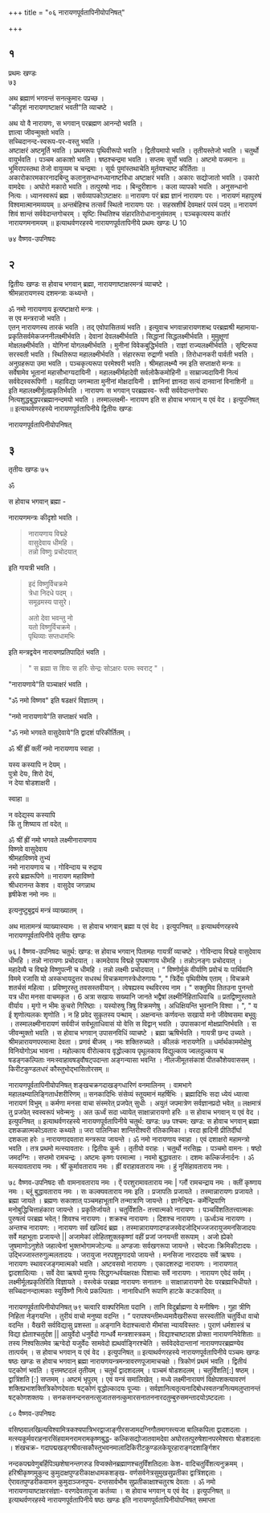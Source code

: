 +++
title = "०६ नारायणपूर्वतापिनीयोपनिषत्"

+++
## १
प्रथमः खण्डः  
७३ 

अथ ब्रह्माणं भगवन्तं सनत्कुमारः पप्रच्छ ।  
"कीदृशं नारायणाष्टाक्षरं भवती"ति व्याचष्टे ।  

अथ यो वै नारायणः, स भगवान् परब्रह्मण आनन्दो भवति ।  
ज्ञात्वा जीवन्मुक्तो भवति ।  
सच्चिदानन्द-स्वरूप-पर-वस्तु भवति ।  
अष्टाक्षरं अष्टमूर्ति भवति । प्रथमरूपः पृथिवीरूपो भवति । द्वितीयमापो भवति । तृतीयस्तेजो भवति । चतुर्थो वायुर्भवति । पञ्चम आकाशो भवति । षष्ठश्चन्द्रमा भवति । सप्तमः सूर्यो भवति । अष्टमो यजमानः ॥ 
भूमिरापस्तथा तेजो वायुव्यम च चन्द्रमाः । 
सूर्यः पुमांस्तथाचेति मूर्तयश्चाष्ट कीर्तिताः ॥ अकारोकारमकारनादबिन्दु कलानुसन्धानध्यानाष्टविधा 
अष्टाक्षरं 
भवति । अकारः सद्योजातो भवति । उकारो वामदेवः । अघोरो मकारो भवति । तत्पुरुषो नादः । बिन्दुरीशानः । कला व्यापको भवति । अनुसन्धानो नित्यः । ध्यानस्वरूपं ब्रह्म । सर्वव्यापकोऽष्टाक्षरः ॥ नारायणः परं ब्रह्म ज्ञानं नारायणः परः । नारायणं महापुरुषं विश्वमात्मानमव्ययम् ॥ अन्तर्बहिश्च तत्सर्वं स्थितो नारायणः परः । सहस्रशीर्षं देवमक्षरं परमं पदम् ॥ नारायणं शिवं शान्तं सर्ववेदान्तगोचरम् । सृष्टिः स्थितिश्च संहारतिरोधानानुसंमतम् । पञ्चकृत्यस्य कर्तारं नारायणमनामयम् ॥ 
इत्याथर्वणरहस्ये नारायणपूर्वतापिनीये प्रथमः खण्डः 
U 10 
 
७४ 
वैष्णव-उपनिषदः 
## २
द्वितीयः खण्डः 
स होवाच भगवान् ब्रह्मा, नारायणाष्टाक्षरमन्त्रं व्याचष्टे ।  
श्रीमन्नारायणस्य दशमन्त्राः कथ्यन्ते ।  

ॐ नमो नारायणाय इत्यष्टाक्षरो मन्त्रः ।  
स एव मन्त्रराजो भवति ।  
एतन् नारायणस्य तारकं भवति । तद् एवोपासितव्यं भवति । इत्युवाच भगवान्नारायणशब्द परब्रह्मश्री महामाया- प्रकृतिसर्वमेकजननीलक्ष्मीर्भवति । देवानां देवलक्ष्मीर्भवति । सिद्धानां सिद्धलक्ष्मीर्भवति । मुमुक्षूणां मोक्षलक्ष्मीर्भवति । योगिनां योगलक्ष्मीर्भवति । मुनीनां विवेकबुद्धिर्भवति । राज्ञां राज्यलक्ष्मीर्भवति । सृष्टिरूपा सरस्वती भवति । स्थितिरूपा महालक्ष्मीर्भवति । संहाररूपा रुद्राणी भवति । तिरोधानकरी पार्वती भवति । अनुग्रहरूपा उमा भवति । पञ्चकृत्यरूपा परमेश्वरी भवति । श्रीमहालक्ष्म्यै नम इति सप्ताक्षरो मन्त्रः ॥ 
सर्वेषामेव भूतानां महासौभाग्यदायिनी । महालक्ष्मीर्महादेवी सर्वलोकैकमोहिनी ॥ साम्राज्यदायिनी नित्यं सर्ववेदस्वरूपिणी । महाविद्या जगन्माता मुनीनां मोक्षदायिनी । ज्ञानिनां ज्ञानदा सत्यं दानवानां विनाशिनी ॥ 
इति महालक्ष्मीर्मूलप्रकृतिर्भवति । नारायणः स भगवान् परब्रह्मस्व- रूपी सर्ववेदान्तगोचरः नित्यशुद्धबुद्धपरब्रह्मानन्दमयो भवति । तस्माल्लक्ष्मी- नारायण इति स होवाच भगवान् य एवं वेद । इत्युपनिषत् ॥ 
इत्याथर्वणरहस्ये नारायणपूर्वतापिनीये द्वितीयः खण्डः 
 

नारायणपूर्वतापिनीयोपनिषत् 
## ३
तृतीयः खण्डः 
७५ 

ॐ 

स होवाच भगवान् ब्रह्मा - 

नारायणमन्त्रः कीदृशो भवति ।  

> नारायणाय विद्महे  
वासुदेवाय धीमहि ।  
तन्नो विष्णुः प्रचोदयात् 

इति गायत्री भवति । 

> इदं विष्णुर्विचक्रमे  
> त्रेधा निदधे पदम् ।  
> समूढमस्य पासुरे।
> 
> अतो देवा भवन्तु नो  
> यतो विष्णुर्विचक्रमे ।  
> पृथिव्याः सप्तधामभिः 

इति मन्त्रद्वयेन नारायणप्रतिपादितं भवति । 

> " स ब्रह्मा स शिवः स हरिः सेन्द्रः सोऽक्षरः परमः स्वराट् " । 

"नारायणाये"ति पञ्चाक्षरं भवति । 

"ॐ नमो विष्णव" इति षडक्षरं विज्ञातम् । 

"नमो नारायणाये"ति सप्ताक्षरं भवति । 

"ॐ नमो भगवते वासुदेवाये"ति द्वादशं परिकीर्तितम् । 

ॐ श्रीं ह्रीं क्लीं नमो नारायणाय स्वाहा । 

यस्य कस्यापि न देयम् ।  
पुत्रो देयः, शिरो देयं,  
न देया षोडशाक्षरी । 

स्वाहा ॥ 

न वदेद्यस्य कस्यापि  
किं तु शिष्याय तां वदेत् ॥ 

ॐ श्रीं ह्रीं नमो भगवते लक्ष्मीनारायणाय  
विष्णवे वासुदेवाय  
श्रीमहाविष्णवे तुभ्यं  
नमो नारायणाय च । 
गोविन्दाय च रुद्राय  
हरये ब्रह्मरूपिणे ॥ 
नारायण महाविष्णो  
श्रीधरानन्त केशव । 
वासुदेव जगन्नाथ  
हृषीकेश नमो नमः ॥ 

इत्यनुष्टुबुद्वयं मन्त्रं व्याख्यातम् । 

अथ मालामन्त्रं व्याख्यास्यामः । 
स होवाच भगवान् ब्रह्मा य एवं वेद । इत्युपनिषत् ॥ 
इत्याथर्वणरहस्ये नारायणपूर्वतापिनीये तृतीयः खण्डः 
 
७६ 
I 
वैष्णव-उपनिषदः 
चतुर्थ: खण्ड: 
स होवाच भगवान् पितामहः गायत्रीं व्याचष्टे । गोविन्दाय विद्महे वासुदेवाय धीमहि । तन्नो नारायणः प्रचोदयात् । कामदेवाय विद्महे पुष्पबाणाय धीमहि । तन्नोऽनङ्गः प्रचोदयात् । महादेव्यै च विद्महे विष्णुपत्नी च धीमहि । तन्नो लक्ष्मीः प्रचोदयात् । “ विष्णोर्मुकं वीर्याणि प्रवोचं यः पार्थिवानि विममे रजासि यो अस्कभायदुत्तर‍ सधस्थं विचक्रमाणस्त्रेधोरुगायः ", " त्रिर्देवः पृथिवीमेष एताम् । विचक्रमे शतर्चसं महित्वा । प्रविष्णुरस्तु तवसस्तवीयान् । त्वेषह्यस्य स्थविरस्य नाम । " 
सक्तुमिव तितउना पुनन्तो यत्र धीरा मनसा वाचमकृत । 
6 
अत्रा सखायः सख्यानि जानते भद्वैषां लक्ष्मीर्निहिताधिवाचि ॥ प्रतद्विष्णुस्तवते वीर्याय । मृगो न भीमः कुचरो गिरिष्ठाः । यस्योरुषु त्रिषु विक्रमणेषु । अधिक्षियन्ति भुवनानि विश्वा । ", " य ई शृणोत्यलकः शृणोति । न हि प्रवेद सुकृतस्य पन्थाम् । अक्षन्वन्तः कर्णवन्तः सखायो मनो जीवेष्वसमा बभूवुः । तस्मालक्ष्मीनारायणं सर्ववीजं सर्वभूताधिवासं यो वेत्ति स विद्वान् भवति । उपासकानां मोक्षप्राप्तिर्भवति । स जीवन्मुक्तो भवति । स होवाच भगवान् उपासनविधिं व्याचष्टे । ब्रह्मा ऋषिर्भवति । गायत्री छन्द उच्यते । श्रीमन्नारायणपरमात्मा देवता । प्रणवं बीजम् । नमः शक्तिरुच्यते । कीलकं नारायणेति ॥ 
धर्मार्थकाममोक्षेषु विनियोगोऽथ भावना । 
महोल्काय वीरोल्काय वृद्धोल्काय पृथूलकाय विद्युल्काय ज्वलदुल्काय च षडङ्गकल्पिताः नमःस्वाहावषड्वौषट्पदान्ता अङ्गन्यासा भवन्ति । 
नीलजीमूतसंकाशं पीतकौशेयवाससम् । किरीटकुण्डलधरं कौस्तुभोद्भासितोरसम् ॥ 
 
नारायणपूर्वतापिनीयोपनिषत् 
शङ्खचक्रगदाखङ्गधारिणं वनमालिनम् । वामभागे महालक्ष्म्यालिङ्गितार्धशरीरिणम् ॥ सनकादिभिः संसेव्यं स्तूयमानं महर्षिभिः । 
ब्रह्मादिभिः सदा ध्येयं ध्यात्वा नारायणं विभुम् ॥ कर्मणा मनसा वाचा संस्मरेत् प्रजपेत् सुधीः । अयुतं जपमात्रेण सर्वज्ञानप्रदो भवेत् ॥ लक्षमात्रं तु प्रजपेत् स्वस्वरूपं भवेन्मनुः । अत ऊर्ध्वं सदा ध्यायेत् साक्षान्नारायणो हरिः ॥ स होवाच भगवान् य एवं वेद । इत्युपनिषत् ॥ 
इत्याथर्वणरहस्ये नारायणपूर्वतापिनीये चतुर्थ: खण्ड: 
७७ 
पश्चम: खण्ड: 
स होवाच भगवान् ब्रह्मा दशकळात्मकोऽवतारः कथ्यते ॥ 
जरा पालिनिका शान्तिरीश्वरी रतिकामिका । 
वरदा ह्रादिनी प्रीतिर्दीर्घा दशकला हरेः ॥ 
नारायणादवतारा मन्त्ररूपा जायन्ते । ॐ नमो नारायणाय स्वाहा । एवं दशाक्षरो महामन्त्रो भवति । तत्र प्रथमो मत्स्यावतारः । द्वितीयः कूर्मः । तृतीयो वराहः । चतुर्थो नरसिह्नः । पञ्चमो वामनः । षष्ठो जमदग्निः । सप्तमो रामचन्द्रः । अष्टमः कृष्णः परमात्मा । नवमो बुद्धावतारः । दशमः कल्किर्जनार्दनः । ॐ मत्स्यावताराय नमः । श्रीं कूर्मावताराय नमः । ह्रीं वराहावताराय नमः । हुं नृसिंहावताराय नमः । 
 
७८ 
वैष्णव-उपनिषदः 
सौः वामनावताराय नमः । ऐं परशुरामावताराय नमः | ग्लौं रामचन्द्राय नमः । क्लीं कृष्णाय नमः । ब्लूं बुद्धावताराय नमः । सः कल्क्यवताराय नमः इति । प्रजापतिः प्रजायते । तस्मान्नारायणः प्रजायते । ब्रह्मा जायते । ब्रह्मणः सकाशात् पञ्चमहाभूतानि तन्मात्राणि जायन्ते । ज्ञानेन्द्रिय- कर्मेन्द्रियाणि मनोबुद्धिचित्ताहंकारा जायन्ते । प्रकृतिर्जायते । चतुर्विंशति- तत्त्वात्मको नारायणः । पञ्चविंशतितत्त्वात्मकः पुरुषत्वं परब्रह्म भवेत् ! शिवश्च नारायणः । शक्रश्च नारायणः । दिशश्च नारायणः । ऊर्ध्वञ्च नारायणः । अन्तश्च नारायण: । नारायणः सर्वं खल्विदं ब्रह्म । तस्मान्नारायणादण्डजस्वेदजोद्भिज्जजरायुजमनसिजादयः सर्वे महाभूताः 
प्रजायन्ते || 
अजामेकां लोहितशुक्लकृष्णां वहीं प्रजां जनयन्ती‍ सरूपाम् । अजो ह्येको जुषमाणोऽनुशेते जहात्येनां भुक्तभोगामजोऽन्यः ॥ अण्डजाः सर्वखगरूपा जायन्ते । स्वेदजाः क्रिमिकीटादयः । उद्भिज्जास्तरुगुल्मलतादयः । जरायुजा नरपशुमृगादयो जायन्ते । मनसिजा नारदादयः सर्वे ऋषयः । नारायणः स्थावरजङ्गमात्मको भवति । अष्टवसवो नारायणः । एकादशरुद्रा नारायणः । नारायणात् द्वादशादित्याः । सर्वे देवा ऋषयो मुनयः सिद्धगन्धर्वयक्षरक्षः पिशाचाः सर्वे नारायणः । नारायण एवेदं सर्वम् । लक्ष्मीर्मूलप्रकृतिरिति विज्ञायते । वस्त्वेकं परब्रह्म 
नारायणः सनातनः ॥ 
साक्षान्नारायणो देवः परब्रह्माभिधीयते । 
सच्चिदानन्दात्मकाः स्युर्विष्णौ नित्ये प्रकल्पिताः । नानाविधानि रूपाणि हाटके कटकादिवत् ॥ 
 
नारायणपूर्वतापिनीयोपनिषत् 
७९ 
चत्वारि वाक्परिमिता पदानि । तानि विदुर्ब्राह्मणा ये मनीषिणः । गुहा त्रीणि निहिता नेङ्गयन्ति । तुरीयं वाचो मनुष्या वदन्ति । ” परापश्यन्तीमध्यमावैखरीरूपा सरस्वतीति चतुर्विधा वाचो वदन्ति । वैखरी सर्वविद्यासु प्रशस्ता ॥ 
अङ्गानि वेदाश्चत्वारो मीमांसा न्यायविस्तरः । पुराणं धर्मशास्त्रं च विद्या ह्येताश्चतुर्दश || 
आयुर्वेदो धनुर्वेदो गान्धर्वै मन्त्रशास्त्रकम् । 
विद्याश्चाष्टादश प्रोक्ता नारायणनिवेशिताः ॥ 
तस्य निश्वसितमेव ऋग्वेदो यजुर्वेदः सामवेदो ह्यथर्वाङ्गिरश्चेति । सर्ववेदवेदान्तानां नारायणपरब्रह्मण्येव तात्पर्यम् । स होवाच भगवान् य एवं वेद । इत्युपनिषत् ॥ 
इत्याथर्वणरहस्ये नारायणपूर्वतापिनीये पञ्चमः खण्डः 
षष्ठः खण्डः 
स होवाच भगवान् ब्रह्मा नारायणयन्त्रमन्त्रावरणपूजामाचचक्षे । त्रिकोणं प्रथमं भवति । द्वितीयं पट्कोणं भवति । वृत्तमष्टदलं तृतीयम् । चतुर्थं द्वादशदलम् । पञ्चमं षोडशदलम् । चतुर्विंशति[:] षष्ठम् । द्वात्रिंशति [:] सप्तमम् । अष्टमं भृपुरम् । एवं यन्त्रं समालिखेत् । मध्ये लक्ष्मीनारायणं विक्षेपशक्त्यावरणं शक्तिप्रभाशक्तित्रिकोणदेवताः षट्कोणं वृद्धोल्कादयः पूज्याः । सर्वज्ञानित्वतृत्यनादिबोधस्वतन्त्रनित्यमलुप्तानन्तं षट्कोणशक्तयः । सनकसनन्दनसनत्सुजातसनत्कुमारसनातननारदतुम्बुरुसमन्तादयोऽष्टदलाः । 
 
८० 
वैष्णव-उपनिषदः 

वसिष्ठवालखिल्यविश्वामित्रकश्यपात्रिभरद्वाजाङ्गीरसजामदग्निगौतमागस्त्यजा बालिकपिला द्वादशदलाः । मत्स्यकूर्मवराहनारसिंहवामनरामरामकृष्णबुद्ध- कल्किसद्योजातवामदेवा अघोरतत्पुरुषेशानपरमेश्वराः षोडशदलाः । शंखचक्र- गदापद्मखड्गश्रीवत्सकौस्तुभवनमालादिकिरीटकुण्डलकेयूरहाराङ्गदशार्ङ्गिशर 

नन्दकपद्मवेणुबर्हिपिञ्छशेषानन्तगरुड विप्वक्सेनब्रह्माणश्चतुर्विंशतिदलाः केश- वादिचतुर्विंशत्यनुक्रमम् । हरिश्रीकृष्णमुकुन्द कुमुदाक्षपुण्डरीकाक्षधामकशङ्ख- वर्णसर्वनेत्रसुमुखसुप्रतीका द्वात्रिंशद्दलाः । ऐरावतपुण्डरीकवामन कुमुदाञ्जनपुप्प- दन्तसार्वभौम सुप्रतीकाक्षाश्चतुरश्र देवताः । ॐ नमो नारायणायाष्टाक्षरसंज्ञा- वरणदेवतापूजा कर्तव्या । स होवाच भगवान् य एवं वेद । इत्युपनिषत् ॥ 
इत्याथर्वणरहस्ये नारायणपूर्वतापिनीये षष्ठः खण्डः 
इति नारायणपूर्वतापिनीयोपनिषत् समाप्ता 